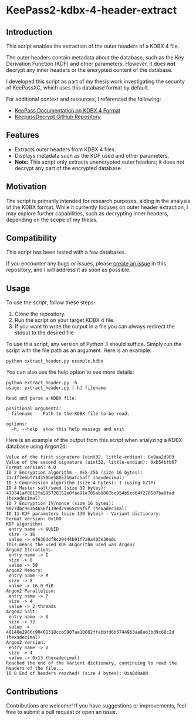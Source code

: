 # KeePass2-kdbx-4-header-extract

## Introduction
This script enables the extraction of the outer headers of a KDBX 4 file. 

The outer headers contain metadata about the database, such as the Key Derivation Function (KDF) and other parameters. However, it does **not** decrypt any inner headers or the encrypted content of the database. 

I developed this script as part of my thesis work investigating the security of KeePassXC, which uses this database format by default. 

For additional context and resources, I referenced the following:
- [KeePass Documentation on KDBX 4 Format](https://keepass.info/help/kb/kdbx_4.html)
- [KeepassDecrypt GitHub Repository](https://github.com/scubajorgen/KeepassDecrypt)

## Features
- Extracts outer headers from KDBX 4 files.
- Displays metadata such as the KDF used and other parameters.
- **Note:** This script only extracts unencrypted outer headers; it does not decrypt any part of the encrypted database.

## Motivation
The script is primarily intended for research purposes, aiding in the analysis of the KDBX format. While it currently focuses on outer header extraction, I may explore further capabilities, such as decrypting inner headers, depending on the scope of my thesis.

## Compatibility
This script has been tested with a few databases.

If you encounter any bugs or issues, please [create an issue](#) in this repository, and I will address it as soon as possible.

## Usage
To use the script, follow these steps:
1. Clone the repository.
2. Run the script on your target KDBX 4 file.
3. If you want to write the output in a file you can always redirect the stdout to the desired file

To use this script, any version of Python 3 should suffice. Simply run the script with the file path as an argument. Here is an example:


```shell
python extract_header.py example.kdbx
```

You can also use the help option to see more details:


```shell
python extract_header.py -h                                                                                                                                          
usage: extract_header.py [-h] filename

Read and parse a KDBX file.

positional arguments:
  filename    Path to the KDBX file to be read.

options:
  -h, --help  show this help message and exit
```

Here is an example of the output from this script when analyzing a KDBX database using Argon2d:


```shell
Value of the first signature (uint32, little-endian): 0x9aa2d903
Value of the second signature (uint32, little-endian): 0xb54bfb67
Format version: 4.0
ID 2 Encryption algorithm - AES-256 (size 16 bytes): 31c1f2e6bf714350be5805216afc5aff (hexdecimal)
ID 3 Compression algorithm (size 4 bytes): 1 (using GZIP)
ID 4 Master salt/seed (size 32 bytes): 470541af0812fa595728152e0fae91e785ab8887bc954b5cd64f276587ba8fad (hexadecimal)
ID 7 Encryption IV/nonce (size 16 bytes): 9077dbc963b4656f139ed29065c99f5f (hexadecimal)
ID 11 KDF parameters (size 139 bytes) - Variant dictionary:
Format version: 0x100
KDF algorithm:
 entry name -> $UUID
 size -> 16
 value -> ef636ddf8c29444b91f7a9a403e30a0c
This means the used KDF ALgorithm used was Argon2
Argon2 Iterations:
 entry name -> I
 size -> 8
 value -> 58
Argon2 Memory:
 entry name -> M
 size -> 8
 value -> 16.0 MiB
Argon2 Parallelism:
 entry name -> P
 size -> 4
 value -> 2 threads
Argon2 Salt:
 entry name -> S
 size -> 32
 value -> 48148e2966c90461318ccb5907ae10602ffabbfd6b5744963ae8ab3bd9c68c2d (hexadecimal)
Argon2 Version:
 entry name -> V
 size -> 4
 value -> 0x13 (hexadecimal)
Reached the end of the Varient dictionary, continuing to read the headers of the file...
ID 0 End of headers reached! (size 4 bytes): 0xa0d0a0d
```


## Contributions
Contributions are welcome! If you have suggestions or improvements, feel free to submit a pull request or open an issue.

